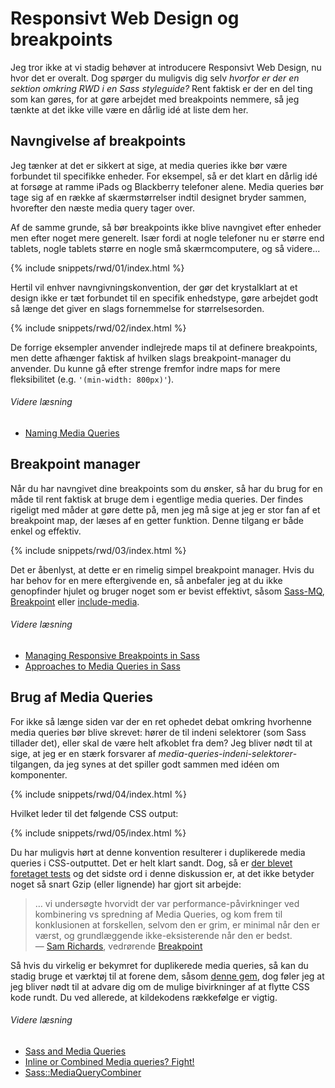 
# Responsivt Web Design og breakpoints

Jeg tror ikke at vi stadig behøver at introducere Responsivt Web Design, nu hvor det er overalt. Dog spørger du muligvis dig selv *hvorfor er der en sektion omkring RWD i en Sass styleguide?* Rent faktisk er der en del ting som kan gøres, for at gøre arbejdet med breakpoints nemmere, så jeg tænkte at det ikke ville være en dårlig idé at liste dem her.

## Navngivelse af breakpoints

Jeg tænker at det er sikkert at sige, at media queries ikke bør være forbundet til specifikke enheder. For eksempel, så er det klart en dårlig idé at forsøge at ramme iPads og Blackberry telefoner alene. Media queries bør tage sig af en række af skærmstørrelser indtil designet bryder sammen, hvorefter den næste media query tager over.

Af de samme grunde, så bør breakpoints ikke blive navngivet efter enheder men efter noget mere generelt. Især fordi at nogle telefoner nu er større end tablets, nogle tablets større en nogle små skærmcomputere, og så videre...

{% include snippets/rwd/01/index.html %}

Hertil vil enhver navngivningskonvention, der gør det krystalklart at et design ikke er tæt forbundet til en specifik enhedstype, gøre arbejdet godt så længe det giver en slags fornemmelse for størrelsesorden.

{% include snippets/rwd/02/index.html %}

<div class="note">
  <p>De forrige eksempler anvender indlejrede maps til at definere breakpoints, men dette afhænger faktisk af hvilken slags breakpoint-manager du anvender. Du kunne gå efter strenge fremfor indre maps for mere fleksibilitet (e.g. <code>'(min-width: 800px)'</code>).</p>
</div>

###### Videre læsning

* [Naming Media Queries](http://css-tricks.com/naming-media-queries/)

## Breakpoint manager

Når du har navngivet dine breakpoints som du ønsker, så har du brug for en måde til rent faktisk at bruge dem i egentlige media queries. Der findes rigeligt med måder at gøre dette på, men jeg må sige at jeg er stor fan af et breakpoint map, der læses af en getter funktion. Denne tilgang er både enkel og effektiv.

{% include snippets/rwd/03/index.html %}

<div class="note">
  <p>Det er åbenlyst, at dette er en rimelig simpel breakpoint manager. Hvis du har behov for en mere eftergivende en, så anbefaler jeg at du ikke genopfinder hjulet og bruger noget som er bevist effektivt, såsom <a href="https://github.com/sass-mq/sass-mq">Sass-MQ</a>, <a href="http://breakpoint-sass.com/">Breakpoint</a> eller <a href="https://github.com/eduardoboucas/include-media">include-media</a>.</p>
</div>

###### Videre læsning

* [Managing Responsive Breakpoints in Sass](http://www.sitepoint.com/managing-responsive-breakpoints-sass/)
* [Approaches to Media Queries in Sass](http://css-tricks.com/approaches-media-queries-sass/)

## Brug af Media Queries

For ikke så længe siden var der en ret ophedet debat omkring hvorhenne media queries bør blive skrevet: hører de til indeni selektorer (som Sass tillader det), eller skal de være helt afkoblet fra dem? Jeg bliver nødt til at sige, at jeg er en stærk forsvarer af *media-queries-indeni-selektorer*-tilgangen, da jeg synes at det spiller godt sammen med idéen om komponenter.

{% include snippets/rwd/04/index.html %}

Hvilket leder til det følgende CSS output:

{% include snippets/rwd/05/index.html %}

Du har muligvis hørt at denne konvention resulterer i duplikerede media queries i CSS-outputtet. Det er helt klart sandt. Dog, så er [der blevet foretaget tests](http://sasscast.tumblr.com/post/38673939456/sass-and-media-queries) og det sidste ord i denne diskussion er, at det ikke betyder noget så snart Gzip (eller lignende) har gjort sit arbejde:

> … vi undersøgte hvorvidt der var performance-påvirkninger ved kombinering vs spredning af Media Queries, og kom frem til konklusionen at forskellen, selvom den er grim, er minimal når den er værst, og grundlæggende ikke-eksisterende når den er bedst.<br>
> &mdash; [Sam Richards](https://twitter.com/snugug), vedrørende [Breakpoint](http://breakpoint-sass.com/)

Så hvis du virkelig er bekymret for duplikerede media queries, så kan du stadig bruge et værktøj til at forene dem, såsom [denne gem](https://github.com/aaronjensen/sass-media_query_combiner), dog føler jeg at jeg bliver nødt til at advare dig om de mulige bivirkninger af at flytte CSS kode rundt. Du ved allerede, at kildekodens rækkefølge er vigtig.

###### Videre læsning

* [Sass and Media Queries](http://sasscast.tumblr.com/post/38673939456/sass-and-media-queries)
* [Inline or Combined Media queries? Fight!](http://benfrain.com/inline-or-combined-media-queries-in-sass-fight/)
* [Sass::MediaQueryCombiner](https://github.com/aaronjensen/sass-media_query_combiner)
